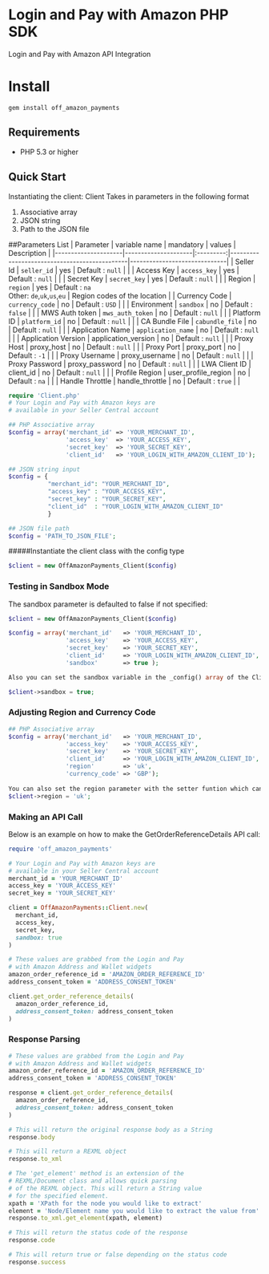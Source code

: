 # Login and Pay with Amazon PHP SDK
Login and Pay with Amazon API Integration

# Install

```
gem install off_amazon_payments
```

## Requirements

* PHP 5.3 or higher

## Quick Start

Instantiating the client:
Client Takes in parameters in the following format

1. Associative array
2. JSON string
3. Path to the JSON file

##Parameters List
| Parameter           | variable name       | mandatory | values                                       | Description                  |
|---------------------|---------------------|:---------:|----------------------------------------------|------------------------------|
| Seller Id           | `seller_id`         |    yes    | Default : `null`                             |                              |
| Access Key          | `access_key`        |    yes    | Default : `null`                             |                              |
| Secret Key          | `secret_key`        |    yes    | Default : `null`                             |                              |
| Region              | `region`            |    yes    | Default : `na`<br>Other: `de`,`uk`,`us`,`eu` | Region codes of the location |
| Currency Code       | `currency_code`     |     no    | Default : `USD`                              |                              |
| Environment         | `sandbox`           |     no    | Default : `false`                            |                              |
| MWS Auth token      | `mws_auth_token`    |     no    | Default : `null`                             |                              |
| Platform ID         | `platform_id`       |     no    | Default : `null`                             |                              |
| CA Bundle File      | `cabundle_file`     |     no    | Default : `null`                             |                              |
| Application Name    | `application_name`  |     no    | Default : `null`                             |                              |
| Application Version | application_version |     no    | Default : `null`                             |                              |
| Proxy Host          | proxy_host          |     no    | Default : `null`                             |                              |
| Proxy Port          | proxy_port          |     no    | Default : `-1`                               |                              |
| Proxy Username      | proxy_username      |     no    | Default : `null`                             |                              |
| Proxy Password      | proxy_password      |     no    | Default : `null`                             |                              |
| LWA Client ID       | client_id           |     no    | Default : `null`                             |                              |
| Profile Region      | user_profile_region |     no    | Default : `na`                               |                              |
| Handle Throttle     | handle_throttle     |     no    | Default : `true`                             |                              |

```php
require 'Client.php'
# Your Login and Pay with Amazon keys are
# available in your Seller Central account

## PHP Associative array
$config = array('merchant_id' => 'YOUR_MERCHANT_ID',
                'access_key'  => 'YOUR_ACCESS_KEY',
                'secret_key'  => 'YOUR_SECRET_KEY',
                'client_id'   => 'YOUR_LOGIN_WITH_AMAZON_CLIENT_ID');

## JSON string input
$config = {
           "merchant_id": "YOUR_MERCHANT_ID",
           "access_key" : "YOUR_ACCESS_KEY",
           "secret_key" : "YOUR_SECRET_KEY",
           "client_id"  : "YOUR_LOGIN_WITH_AMAZON_CLIENT_ID"
           }

## JSON file path            
$config = 'PATH_TO_JSON_FILE';
```
#####Instantiate the client class with the config type 

```php
$client = new OffAmazonPayments_Client($config)
```

### Testing in Sandbox Mode

The sandbox parameter is defaulted to false if not specified:
```php
$client = new OffAmazonPayments_Client($config)

$config = array('merchant_id'   => 'YOUR_MERCHANT_ID',
                'access_key'    => 'YOUR_ACCESS_KEY',
                'secret_key'    => 'YOUR_SECRET_KEY',
                'client_id'     => 'YOUR_LOGIN_WITH_AMAZON_CLIENT_ID',
                'sandbox'       => true );

Also you can set the sandbox variable in the _config() array of the Client class by 

$client->sandbox = true;
```
### Adjusting Region and Currency Code

```php
## PHP Associative array
$config = array('merchant_id'   => 'YOUR_MERCHANT_ID',
                'access_key'    => 'YOUR_ACCESS_KEY',
                'secret_key'    => 'YOUR_SECRET_KEY',
                'client_id'     => 'YOUR_LOGIN_WITH_AMAZON_CLIENT_ID',
                'region'        => 'uk',
                'currency_code' => 'GBP');
                
You can also set the region parameter with the setter funtion which can be simply accessed by
$client->region = 'uk';
```

### Making an API Call

Below is an example on how to make the GetOrderReferenceDetails API call:

```ruby
require 'off_amazon_payments'

# Your Login and Pay with Amazon keys are
# available in your Seller Central account
merchant_id = 'YOUR_MERCHANT_ID'
access_key = 'YOUR_ACCESS_KEY'
secret_key = 'YOUR_SECRET_KEY'

client = OffAmazonPayments::Client.new(
  merchant_id,
  access_key,
  secret_key,
  sandbox: true
)

# These values are grabbed from the Login and Pay
# with Amazon Address and Wallet widgets
amazon_order_reference_id = 'AMAZON_ORDER_REFERENCE_ID'
address_consent_token = 'ADDRESS_CONSENT_TOKEN'

client.get_order_reference_details(
  amazon_order_reference_id,
  address_consent_token: address_consent_token
)

```

### Response Parsing

```ruby
# These values are grabbed from the Login and Pay
# with Amazon Address and Wallet widgets
amazon_order_reference_id = 'AMAZON_ORDER_REFERENCE_ID'
address_consent_token = 'ADDRESS_CONSENT_TOKEN'

response = client.get_order_reference_details(
  amazon_order_reference_id,
  address_consent_token: address_consent_token
)

# This will return the original response body as a String
response.body

# This will return a REXML object
response.to_xml

# The 'get_element' method is an extension of the
# REXML/Document class and allows quick parsing
# of the REXML object. This will return a String value
# for the specified element.
xpath = 'XPath for the node you would like to extract'
element = 'Node/Element name you would like to extract the value from'
response.to_xml.get_element(xpath, element)

# This will return the status code of the response
response.code

# This will return true or false depending on the status code
response.success
```
